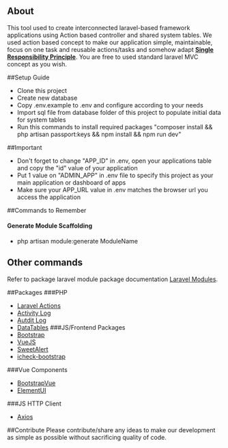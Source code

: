 
## About

This tool used to create interconnected laravel-based framework applications using Action based controller and shared system tables.
We used action based concept to make our application simple, maintainable, focus on one task and reusable actions/tasks and somehow adapt <a href="https://medium.com/@severinperez/writing-flexible-code-with-the-single-responsibility-principle-b71c4f3f883f"><strong>Single Responsibility Principle</strong></a>.
You are free to used standard laravel MVC concept as you wish. 

##Setup Guide

- Clone this project
- Create new database
- Copy .env.example to .env and configure according to your needs
- Import sql file from database folder of this project to populate initial data for system tables
- Run this commands to install required packages "composer install && php artisan passport:keys && npm install && npm run dev"

##Important

- Don't forget to change "APP_ID" in .env, open your applications table and copy the "id" value of your application
- Put 1 value on "ADMIN_APP" in .env file to specify this project as your main application or dashboard of apps
- Make sure your APP_URL value in .env matches the browser url you access the application

##Commands to Remember

#### Generate Module Scaffolding
- php artisan module:generate ModuleName

## Other commands
Refer to package laravel module package documentation <a href="https://nwidart.com/laravel-modules/v6/introduction">Laravel Modules</a>.

##Packages
###PHP
- <a href="https://github.com/lorisleiva/laravel-actions">Laravel Actions</a>
- <a href="https://docs.spatie.be/laravel-activitylog/v3/introduction/">Activity Log</a>
- <a href="http://www.laravel-auditing.com/docs/9.0/introduction">Autdit Log</a>
- <a href="https://github.com/yajra/laravel-datatables-docs">DataTables</a>
###JS/Frontend Packages
- <a href="https://getbootstrap.com/docs/4.4/getting-started/introduction/">Bootstrap</a>
- <a href="https://vuejs.org/v2/guide/">VueJS</a>
- <a href="https://sweetalert.js.org/guides/">SweetAlert</a>
- <a href="https://github.com/bantikyan/icheck-bootstrap#readme">icheck-bootstrap</a>

###Vue Components
- <a href="https://bootstrap-vue.js.org/docs">BootstrapVue</a>
- <a href="https://element.eleme.io/#/en-US/component/installation">ElementUI</a>

###JS HTTP Client
- <a href="https://github.com/axios/axios">Axios</a>


##Contribute
Please contribute/share any ideas to make our development as simple as possible without sacrificing quality of code.
